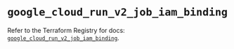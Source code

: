 # `google_cloud_run_v2_job_iam_binding`

Refer to the Terraform Registry for docs: [`google_cloud_run_v2_job_iam_binding`](https://registry.terraform.io/providers/hashicorp/google/6.26.0/docs/resources/cloud_run_v2_job_iam_binding).
